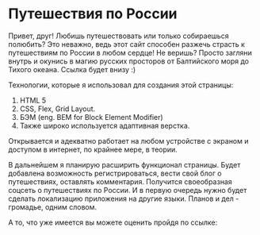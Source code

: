 # Путешествия по России

Привет, друг! Любишь путешествовать или только собираешься полюбить? Это неважно, ведь этот сайт способен
разжечь страсть к путешествиям по России в любом сердце! Не веришь? Просто загляни внутрь и окунись в магию
русских просторов от Балтийского моря до Тихого океана. Ссылка будет внизу :)

Технологии, которые я использовал для создания этой страницы:
1. HTML 5
2. CSS, Flex, Grid Layout.
3. БЭМ (eng. BEM for Block Element Modifier)
4. Также широко используется адаптивная верстка.

Открывается и адекватно работает на любом устройстве с экраном и доступом в интернет, по крайнее мере, в теории.

В дальнейшем я планирую расширить функционал страницы. Будет добавлена возможность регистрироваться,
вести свой блог о путешествиях, оставлять комментария. Получится своеобразная соцсеть о путешествиях по России.
И в первую очередь нужно будет сделать локализацию приложения на другие языки. Планов и дел - громадье, одним словом.

А то, что уже имеется вы можете оценить пройдя по ссылке:

